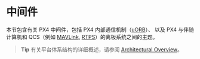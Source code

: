 # 中间件

本节包含有关 PX4 中间件，包括 PX4 内部通信机制（[uORB](../middleware/uorb.md)）、 以及 PX4 与伴随计算机和 QCS（例如 [MAVLink](../middleware/mavlink.md), [RTPS](../middleware/micrortps.md)）的离板系统之间的主题。

> **Tip** 有关平台体系结构的详细概述，请参阅 [Architectural Overview](../concept/architecture.md)。

